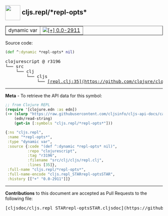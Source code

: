 ## <img width="48px" valign="middle" src="http://i.imgur.com/Hi20huC.png"> cljs.repl/\*repl-opts\*

 <table border="1">
<tr>

<td>dynamic var</td>
<td><a href="https://github.com/cljsinfo/cljs-api-docs/tree/0.0-2911"><img valign="middle" alt="[+] 0.0-2911" src="https://img.shields.io/badge/+-0.0--2911-lightgrey.svg"></a> </td>
</tr>
</table>






Source code:

```clj
(def ^:dynamic *repl-opts* nil)
```

 <pre>
clojurescript @ r3196
└── src
    └── clj
        └── cljs
            └── <ins>[repl.clj:35](https://github.com/clojure/clojurescript/blob/r3196/src/clj/cljs/repl.clj#L35)</ins>
</pre>


---

__Meta__ - To retrieve the API data for this symbol:

```clj
;; from Clojure REPL
(require '[clojure.edn :as edn])
(-> (slurp "https://raw.githubusercontent.com/cljsinfo/cljs-api-docs/catalog/cljs-api.edn")
    (edn/read-string)
    (get-in [:symbols "cljs.repl/*repl-opts*"]))
```

```clj
{:ns "cljs.repl",
 :name "*repl-opts*",
 :type "dynamic var",
 :source {:code "(def ^:dynamic *repl-opts* nil)",
          :repo "clojurescript",
          :tag "r3196",
          :filename "src/clj/cljs/repl.clj",
          :lines [35]},
 :full-name "cljs.repl/*repl-opts*",
 :full-name-encode "cljs.repl_STARrepl-optsSTAR",
 :history [["+" "0.0-2911"]]}

```

---

__Contributions__ to this document are accepted as Pull Requests to the following file:

 <pre>
[cljsdoc/cljs.repl_STARrepl-optsSTAR.cljsdoc](https://github.com/cljsinfo/cljs-api-docs/blob/master/cljsdoc/cljs.repl_STARrepl-optsSTAR.cljsdoc)
</pre>

